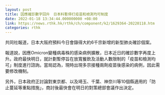 ```yaml
---
layout: post
title: 因應確診數字回升　日本料暫停打疫苗和檢測均可制度
date: 2022-01-18 13:34:44.000000000 +08:00
link: https://news.rthk.hk/rthk/ch/component/k2/1629364-20220118.htm
categories: rthk
---
```


共同社報道，日本大阪府預料今日會錄得大約6千宗新增的新型肺炎確診個案。

報道說，因應Omicron變種病毒株的感染病例擴散，日本近日的確診數字再度上升。政府最快明日，就計劃暫停旨在放寬餐飲及活動人數限制的「疫苗和檢測均可」制度進行諮詢。當局認為，現時出現多宗接種兩劑疫苗後感染的病例，因此需要修改機制。

另外，日本政府正討論對東京都、以及埼玉、千葉、神奈川等10個縣適用的「防止蔓延等重點措施」，商討後最快會在明日的對策總部會議作出決定。
